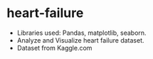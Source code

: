 # heart-failure
- Libraries used: Pandas, matplotlib, seaborn.
- Analyze and Visualize heart failure dataset.
- Dataset from Kaggle.com
